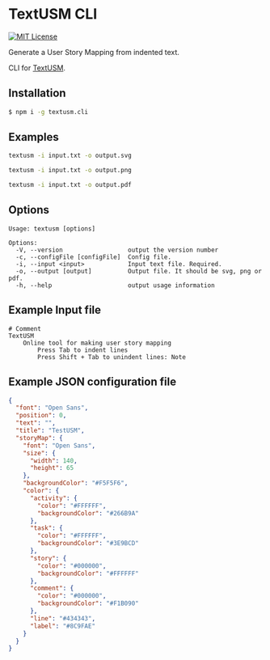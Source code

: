# TextUSM CLI

[![MIT License](http://img.shields.io/badge/license-MIT-blue.svg?style=flat)](LICENSE)

Generate a User Story Mapping from indented text.

CLI for [TextUSM](./README.md).

## Installation

```sh
$ npm i -g textusm.cli
```

## Examples

```sh
textusm -i input.txt -o output.svg
```

```sh
textusm -i input.txt -o output.png
```

```sh
textusm -i input.txt -o output.pdf
```

## Options

```
Usage: textusm [options]

Options:
  -V, --version                  output the version number
  -c, --configFile [configFile]  Config file.
  -i, --input <input>            Input text file. Required.
  -o, --output [output]          Output file. It should be svg, png or pdf.
  -h, --help                     output usage information
```

## Example Input file

```
# Comment
TextUSM
    Online tool for making user story mapping
        Press Tab to indent lines
        Press Shift + Tab to unindent lines: Note
```

## Example JSON configuration file

```json
{
  "font": "Open Sans",
  "position": 0,
  "text": "",
  "title": "TestUSM",
  "storyMap": {
    "font": "Open Sans",
    "size": {
      "width": 140,
      "height": 65
    },
    "backgroundColor": "#F5F5F6",
    "color": {
      "activity": {
        "color": "#FFFFFF",
        "backgroundColor": "#266B9A"
      },
      "task": {
        "color": "#FFFFFF",
        "backgroundColor": "#3E9BCD"
      },
      "story": {
        "color": "#000000",
        "backgroundColor": "#FFFFFF"
      },
      "comment": {
        "color": "#000000",
        "backgroundColor": "#F1B090"
      },
      "line": "#434343",
      "label": "#8C9FAE"
    }
  }
}
```
